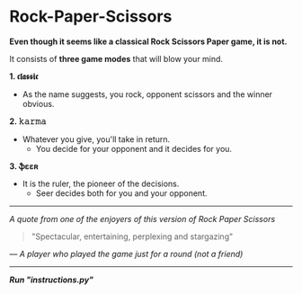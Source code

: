 # Rock-Paper-Scissors

**Even though it seems like a classical Rock Scissors Paper game, it is not.**

It consists of **three game modes** that will blow your mind.

**1. 𝖈𝖑𝖆𝖘𝖘𝖎𝖈**
- As the name suggests, you rock, opponent scissors and the winner obvious.

**2. 𝚔𝚊𝚛𝚖𝚊**
- Whatever you give, you'll take in return.
  - You decide for your opponent and it decides for you.
 
**3. ֆɛɛʀ**
- It is the ruler, the pioneer of the decisions.
  - Seer decides both for you and your opponent.

---
_A quote from one of the enjoyers of this version of Rock Paper Scissors_
> "Spectacular, entertaining, perplexing and stargazing"

_— A player who played the game just for a round (not a friend)_

---
**_Run "instructions.py"_**

